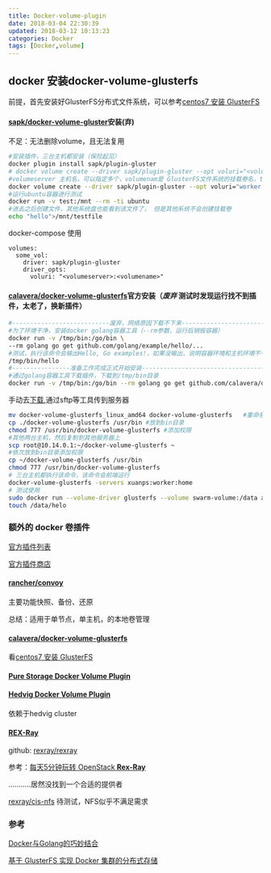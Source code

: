 ```yaml
---
title: Docker-volume-plugin
date: 2018-03-04 22:30:39
updated: 2018-03-12 10:13:23
categories: Docker
tags: [Docker,volume]
---
```


## docker 安装docker-volume-glusterfs

前提，首先安装好GlusterFS分布式文件系统，可以参考[centos7 安装 GlusterFS]()

#### [sapk/docker-volume-gluster](https://github.com/sapk/docker-volume-gluster)安装(弃)

不足：无法删除volume，且无法复用

```bash
#安装插件，三台主机都安装（保险起见）
docker plugin install sapk/plugin-gluster
# docker volume create --driver sapk/plugin-gluster --opt voluri="<volumeserver>,<otherserver>,<otheroptionalserver>:<volumename>" --name test
#volumeserver 主机名，可以指定多个，volumenam是 GlusterFS文件系统的挂载劵名，test是swarm挂载卷名
docker volume create --driver sapk/plugin-gluster --opt voluri="worker,home,xuanps:swarm-volume" --name test
#运行ubuntu容器进行测试
docker run -v test:/mnt --rm -ti ubuntu
#进去之后创建文件，其他系统盘也能看到该文件了， 但是其他系统不会创建挂载卷
echo "hello">/mnt/testfile

```

docker-compose 使用

```properties
volumes:
  some_vol:
    driver: sapk/plugin-gluster
    driver_opts:
      voluri: "<volumeserver>:<volumename>"
```



#### [calavera/docker-volume-glusterfs](https://github.com/calavera/docker-volume-glusterfs)官方安装（***废弃***   测试时发现运行找不到插件，太老了，换新插件）

```bash
#---------------------------废弃，网络原因下载不下来--------------------------------
#为了环境干净，安装docker golang容器工具（--rm参数，运行后销毁容器）
docker run -v /tmp/bin:/go/bin \
--rm golang go get github.com/golang/example/hello/...
#测试，执行该命令会输出Hello, Go examples!，如果没输出，说明容器环境和主机环境不一致
/tmp/bin/hello
#----------------准备工作完成正式开始安装---------------------------------------------------------
#通过golang容器工具下载插件，下载到/tmp/bin目录
docker run -v /tmp/bin:/go/bin --rm golang go get github.com/calavera/docker-volume-glusterfs
```

手动去[下载](https://github.com/calavera/docker-volume-glusterfs/releases),通过sftp等工具传到服务器

```bash
mv docker-volume-glusterfs_linux_amd64 docker-volume-glusterfs   #重命名
cp ./docker-volume-glusterfs /usr/bin #放到bin目录
chmod 777 /usr/bin/docker-volume-glusterfs #添加权限
#其他两台主机，然后复制到其他服务器上
scp root@10.14.0.1:~/docker-volume-glusterfs ~
#依次放到bin目录添加权限
cp ~/docker-volume-glusterfs /usr/bin 
chmod 777 /usr/bin/docker-volume-glusterfs
# 三台主机都执行该命令，该命令会前端运行
docker-volume-glusterfs -servers xuanps:worker:home
# 测试使用
sudo docker run --volume-driver glusterfs --volume swarm-volume:/data alpine ash
touch /data/helo
```

### 额外的 docker 卷插件

[官方插件列表](https://docs.docker.com/engine/extend/legacy_plugins/#volume-plugins)

[官方插件商店](https://store.docker.com/search?category=volume&q=&type=plugin)

#### [rancher/convoy](https://github.com/rancher/convoy)

主要功能快照、备份、还原

总结：适用于单节点，单主机，的本地卷管理

#### [calavera/**docker-volume-glusterfs**](https://github.com/calavera/docker-volume-glusterfs)

看[centos7 安装 GlusterFS]()

#### [Pure Storage Docker Volume Plugin](https://store.docker.com/plugins/pure-docker-volume-plugin?tab=description)

#### [Hedvig Docker Volume Plugin](https://store.docker.com/plugins/hedvig-docker-volume-plugin)

依赖于hedvig cluster

#### [REX-Ray](https://rexray.readthedocs.io/en/stable/user-guide/schedulers/docker/plug-ins/)

github: [rexray/rexray](https://github.com/rexray/rexray)

参考：[每天5分钟玩转 OpenStack **Rex-Ray**](https://www.ibm.com/developerworks/community/blogs/132cfa78-44b0-4376-85d0-d3096cd30d3f/entry/Swarm_%E5%A6%82%E4%BD%95%E5%AD%98%E5%82%A8%E6%95%B0%E6%8D%AE_%E6%AF%8F%E5%A4%A95%E5%88%86%E9%92%9F%E7%8E%A9%E8%BD%AC_Docker_%E5%AE%B9%E5%99%A8%E6%8A%80%E6%9C%AF_103?lang=en)

...........居然没找到一个合适的提供者

[rexray/cis-nfs](https://github.com/rexray/csi-nfs)  待测试，NFS似乎不满足需求



### 参考

[Docker与Golang的巧妙结合](https://yq.aliyun.com/articles/225444)

[基于 GlusterFS 实现 Docker 集群的分布式存储](https://www.ibm.com/developerworks/cn/opensource/os-cn-glusterfs-docker-volume/index.html)

